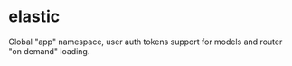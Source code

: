 elastic
=======

Global "app" namespace, user auth tokens support for models and router "on demand" loading.